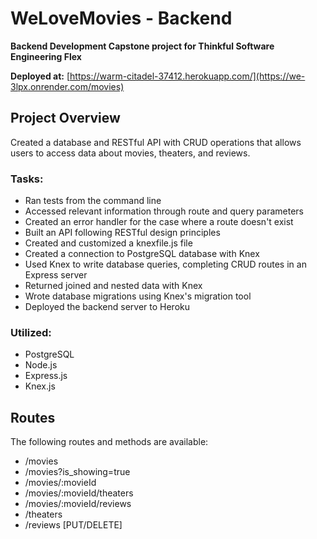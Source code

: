 # WeLoveMovies - Backend

**Backend Development Capstone project for Thinkful Software Engineering Flex**

**Deployed at:** [https://warm-citadel-37412.herokuapp.com/](https://we-3lpx.onrender.com/movies)
## Project Overview

Created a database and RESTful API with CRUD operations that allows users to access data about movies, theaters, and reviews.

### Tasks:

- Ran tests from the command line
- Accessed relevant information through route and query parameters
- Created an error handler for the case where a route doesn't exist
- Built an API following RESTful design principles
- Created and customized a knexfile.js file
- Created a connection to PostgreSQL database with Knex
- Used Knex to write database queries, completing CRUD routes in an Express server
- Returned joined and nested data with Knex
- Wrote database migrations using Knex's migration tool
- Deployed the backend server to Heroku

### Utilized:

- PostgreSQL
- Node.js
- Express.js
- Knex.js

## Routes

The following routes and methods are available:

- /movies
- /movies?is_showing=true
- /movies/:movieId
- /movies/:movieId/theaters
- /movies/:movieId/reviews
- /theaters
- /reviews [PUT/DELETE]
